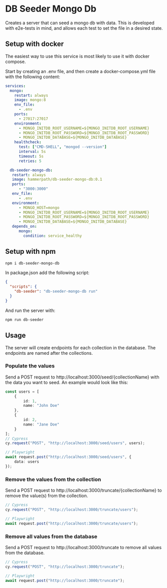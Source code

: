 # DB Seeder Mongo Db

Creates a server that can seed a mongo db with data. This is developed with e2e-tests in mind, and allows each test to set the file in a desired state.

## Setup with docker

The easiest way to use this service is most likely to use it with docker compose.

Start by creating an .env file, and then create a docker-compose.yml file with the following content:

```yml
services:
  mongo:
    restart: always
    image: mongo:8
    env_file:
      - .env
    ports:
      - 27017:27017
    environment:
      - MONGO_INITDB_ROOT_USERNAME=${MONGO_INITDB_ROOT_USERNAME}
      - MONGO_INITDB_ROOT_PASSWORD=${MONGO_INITDB_ROOT_PASSWORD}
      - MONGO_INITDB_DATABASE=${MONGO_INITDB_DATABASE}
    healthcheck:
      test: ["CMD-SHELL", "mongod --version"]
      interval: 5s
      timeout: 5s
      retries: 5

  db-seeder-mongo-db:
   restart: always
   image: hammerpath/db-seeder-mongo-db:0.1
   ports:
      - "3000:3000"
   env_file:
      - .env
   environment:
      - MONGO_HOST=mongo
      - MONGO_INITDB_ROOT_USERNAME=${MONGO_INITDB_ROOT_USERNAME}
      - MONGO_INITDB_ROOT_PASSWORD=${MONGO_INITDB_ROOT_PASSWORD}
      - MONGO_INITDB_DATABASE=${MONGO_INITDB_DATABASE}
   depends_on:
      mongo:
        condition: service_healthy  
```

## Setup with npm

```bash
npm i db-seeder-mongo-db
```

In package.json add the following script:

```json
{
  "scripts": {
    "db-seeder": "db-seeder-mongo-db run"
  }
}
```

And run the server with:

```bash
npm run db-seeder
```

## Usage

The server will create endpoints for each collection in the database. The endpoints are named after the collections.

### Populate the values

Send a POST request to http://localhost:3000/seed/{collectionName} with the data you want to seed. An example would look like this:

```typescript
const users = [
    {
        id: 1,
        name: "John Doe"
    },
    {
        id: 2,
        name: "Jane Doe"
    }
];
// Cypress
cy.request("POST", "http://localhost:3000/seed/users", users);

// Playwright
await request.post("http://localhost:3000/seed/users", {
    data: users
});
```

### Remove the values from the collection

Send a POST request to http://localhost:3000/truncate/{collectionName} to remove the value(s) from the collection.

```typescript
// Cypress
cy.request("POST", "http://localhost:3000/truncate/users");

// Playwright
await request.post("http://localhost:3000/truncate/users");
```

### Remove all values from the database

Send a POST request to http://localhost:3000/truncate to remove all values from the database.

```typescript
// Cypress
cy.request("POST", "http://localhost:3000/truncate");

// Playwright
await request.post("http://localhost:3000/truncate");
```
